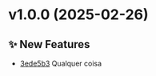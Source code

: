 # v1.0.0 (2025-02-26)

## ✨ New Features
- [3ede5b3](https://gitlab.amz1b.br/MarcyLeite/demo/commit/3ede5b3)  Qualquer coisa

